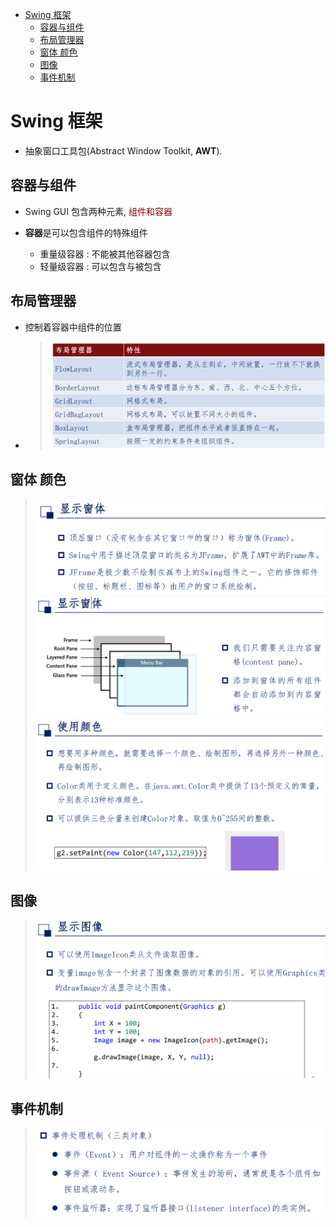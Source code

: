 - [Swing 框架](#swing-框架)
  - [容器与组件](#容器与组件)
  - [布局管理器](#布局管理器)
  - [窗体 颜色](#窗体-颜色)
  - [图像](#图像)
  - [事件机制](#事件机制)

# Swing 框架
* 抽象窗口工具包(Abstract Window Toolkit, **AWT**).

## 容器与组件
* Swing GUI 包含两种元素, <font color = darkred>组件和容器</font>

* **容器**是可以包含组件的特殊组件
  * 重量级容器 : 不能被其他容器包含
  * 轻量级容器 : 可以包含与被包含

## 布局管理器
* 控制着容器中组件的位置
* > ![](image/2022-04-07-16-23-03.png)

## 窗体 颜色
> ![](image/2022-04-07-16-51-02.png)
> ![](image/2022-04-07-16-52-35.png)
> ![](image/2022-04-07-16-55-29.png)

## 图像
> ![](image/2022-04-07-16-56-46.png)

## 事件机制
> ![](image/2022-04-07-17-01-24.png)
> 


